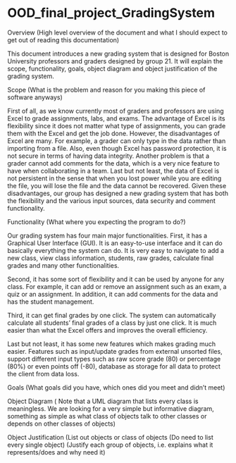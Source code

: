 # OOD_final_project_GradingSystem

Overview (High level overview of the document and what I should expect to get out of reading this documentation)

This document introduces a new grading system that is designed for Boston University professors and graders designed by group 21.  It will explain the scope, functionality, goals, object diagram and object justification of the grading system.


Scope (What is the problem and reason for you making this piece of software anyways)

First of all, as we know currently most of graders and professors are using Excel to grade assignments, labs, and exams. The advantage of Excel is its flexibility since it does not matter what type of assignments, you can grade them with the Excel and get the job done. However, the disadvantages of Excel are many. For example, a grader can only type in the data rather than importing from a file. Also, even though Excel has password protection, it is not secure in terms of having data integrity. Another problem is that a grader cannot add comments for the data, which is a very nice feature to have when collaborating in a team. Last but not least, the data of Excel is not persistent in the sense that when you lost power while you are editing the file, you will lose the file and the data cannot be recovered. Given these disadvantages, our group has designed a new grading system that has both the flexibility and the various input sources, data security and comment functionality.


Functionality (What where you expecting the program to do?)

Our grading system has four main major functionalities. First, it has a Graphical User Interface (GUI). It is an easy-to-use interface and it can do basically everything the system can do. It is very easy to navigate to add a new class, view class information, students, raw grades, calculate final grades and many other functionalities.

Second, it has some sort of flexibility and it can be used by anyone for any class. For example, it can add or remove an assignment such as an exam, a quiz or an assignment. In addition, it can add comments for the data and has the student management.

Third, it can get final grades by one click. The system can automatically calculate all students’ final grades of a class by just one click. It is much easier than what the Excel offers and improves the overall efficiency.

Last but not least, it has some new features which makes grading much easier. Features such as input/update grades from external unsorted files, support different input types such as raw score grade (80) or percentage (80%) or even points off (-80), database as storage for all data to protect the client from data loss.


Goals (What goals did you have, which ones did you meet and didn’t meet)



Object Diagram ( Note that a UML diagram that lists every class is meaningless. We are looking for a very simple but informative diagram, something as simple as what class of objects talk to other classes or depends on other classes of objects)



Object Justification (List out objects or class of objects (Do need to list every single object) (Justify each group of objects, i.e. explains what it represents/does and why need it)

